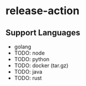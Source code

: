 # release-action

## Support Languages

- golang
- TODO: node
- TODO: python
- TODO: docker (tar.gz)
- TODO: java
- TODO: rust
